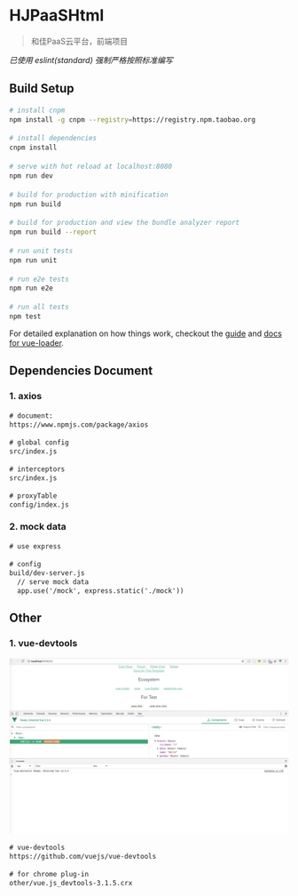 # HJPaaSHtml

> 和佳PaaS云平台，前端项目

_已使用 eslint(standard) 强制严格按照标准编写_

## Build Setup

``` bash
# install cnpm
npm install -g cnpm --registry=https://registry.npm.taobao.org

# install dependencies
cnpm install

# serve with hot reload at localhost:8080
npm run dev

# build for production with minification
npm run build

# build for production and view the bundle analyzer report
npm run build --report

# run unit tests
npm run unit

# run e2e tests
npm run e2e

# run all tests
npm test
```

For detailed explanation on how things work, checkout the [guide](http://vuejs-templates.github.io/webpack/) and [docs for vue-loader](http://vuejs.github.io/vue-loader).


## Dependencies Document


### 1. axios
```text
# document:
https://www.npmjs.com/package/axios

# global config
src/index.js

# interceptors
src/index.js

# proxyTable
config/index.js
```

### 2. mock data
```text
# use express 

# config
build/dev-server.js
  // serve mock data
  app.use('/mock', express.static('./mock'))
```

## Other

### 1. vue-devtools
![vue.js_devtools-3.1.5](other/vue.js_devtools-3.1.5.png)
```text
# vue-devtools
https://github.com/vuejs/vue-devtools

# for chrome plug-in
other/vue.js_devtools-3.1.5.crx
```
